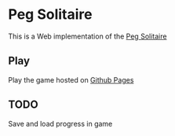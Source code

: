# Peg Solitaire

This is a Web implementation of the [Peg Solitaire](https://en.wikipedia.org/wiki/Peg_solitaire)

## Play
Play the game hosted on [Github Pages](https://davidcurras.github.io/peg-solitaire-js/index.html)

## TODO
Save and load progress in game
